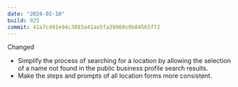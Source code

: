 ```yaml
---
date: "2024-02-10"
build: 925
commit: 41a7c491e94c3883a41ae5fa39960c9b84565f72
---
```


Changed
- Simplify the process of searching for a location by allowing the selection of a name not found in the public business profile search results.
- Make the steps and prompts of all location forms more consistent.
